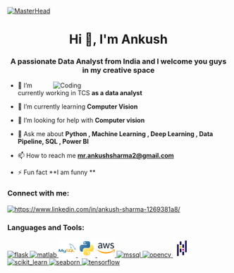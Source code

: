 [![MasterHead](https://img.freepik.com/premium-photo/businessman-hand-hold-artificial-intelligence-aion-big-data-network-machine-learning-data-dark-background-artificial-intelligence-technology-innovation-futuristic_162459-2899.jpg?w=996)](https://rishavchanda.io)
<h1 align="center">Hi 👋, I'm Ankush</h1>
<h3 align="center">A passionate Data Analyst from India and I welcome you guys in my creative space</h3>
<img align="right" alt="Coding" width="400" src="https://www.careerguide.com/career/wp-content/uploads/2021/07/31532d7d378053de3b8bf23c6e7bfae3-1.gif">

- 🔭 I’m currently working in TCS **as a data analyst**

- 🌱 I’m currently learning **Computer Vision**

- 🤝 I’m looking for help with **Computer vision**

- 💬 Ask me about **Python , Machine Learning , Deep Learning , Data Pipeline, SQL , Power BI**

- 📫 How to reach me **mr.ankushsharma2@gmail.com**

- ⚡ Fun fact **I am funny **

<h3 align="left">Connect with me:</h3>
<p align="left">
<a href="https://linkedin.com/in/https://www.linkedin.com/in/ankush-sharma-1269381a8/" target="blank"><img align="center" src="https://raw.githubusercontent.com/rahuldkjain/github-profile-readme-generator/master/src/images/icons/Social/linked-in-alt.svg" alt="https://www.linkedin.com/in/ankush-sharma-1269381a8/" height="30" width="40" /></a>
</p>

<h3 align="left">Languages and Tools:</h3>
<p align="left"> <a href="https://flask.palletsprojects.com/" target="_blank" rel="noreferrer"> <img src="https://www.vectorlogo.zone/logos/pocoo_flask/pocoo_flask-icon.svg" alt="flask" width="40" height="40"/> </a> <a href="https://www.mathworks.com/" target="_blank" rel="noreferrer"> <img src="https://upload.wikimedia.org/wikipedia/commons/2/21/Matlab_Logo.png" alt="matlab" width="40" height="40"/> </a> <a href="https://www.mysql.com/" target="_blank" rel="noreferrer"> <img src="https://raw.githubusercontent.com/devicons/devicon/master/icons/mysql/mysql-original-wordmark.svg" alt="mysql" width="40" height="40"/> </a> <a href="https://www.python.org" target="_blank" rel="noreferrer"> <img src="https://raw.githubusercontent.com/devicons/devicon/master/icons/python/python-original.svg" alt="python" width="40" height="40"/> <img src="https://raw.githubusercontent.com/devicons/devicon/master/icons/amazonwebservices/amazonwebservices-original-wordmark.svg" alt="aws" width="40" height="40"/> </a> <a href="https://www.microsoft.com/en-us/sql-server" target="_blank" rel="noreferrer"> <img src="https://www.svgrepo.com/show/303229/microsoft-sql-server-logo.svg" alt="mssql" width="40" height="40"/> </a> <a href="https://opencv.org/" target="_blank" rel="noreferrer"> <img src="https://www.vectorlogo.zone/logos/opencv/opencv-icon.svg" alt="opencv" width="40" height="40"/> </a> <a href="https://pandas.pydata.org/" target="_blank" rel="noreferrer"> <img src="https://raw.githubusercontent.com/devicons/devicon/2ae2a900d2f041da66e950e4d48052658d850630/icons/pandas/pandas-original.svg" alt="pandas" width="40" height="40"/> </a> <a href="https://scikit-learn.org/" target="_blank" rel="noreferrer"> <img src="https://upload.wikimedia.org/wikipedia/commons/0/05/Scikit_learn_logo_small.svg" alt="scikit_learn" width="40" height="40"/> </a> <a href="https://seaborn.pydata.org/" target="_blank" rel="noreferrer"> <img src="https://seaborn.pydata.org/_images/logo-mark-lightbg.svg" alt="seaborn" width="40" height="40"/> </a> <a href="https://www.tensorflow.org" target="_blank" rel="noreferrer"> <img src="https://www.vectorlogo.zone/logos/tensorflow/tensorflow-icon.svg" alt="tensorflow" width="40" height="40"/> </a> </p>
